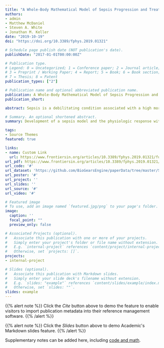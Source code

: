 ```yaml
---
title: "A Whole-Body Mathematical Model of Sepsis Progression and Treatment Designed in the BioGears Physiology Engine"
authors:
- admin
- Matthew McDaniel
- Steven A. White
- Jonathan M. Keller
date: "2019-10-19"
doi: "https://doi.org/10.3389/fphys.2019.01321"

# Schedule page publish date (NOT publication's date).
publishDate: "2017-01-01T00:00:00Z"

# Publication type.
# Legend: 0 = Uncategorized; 1 = Conference paper; 2 = Journal article;
# 3 = Preprint / Working Paper; 4 = Report; 5 = Book; 6 = Book section;
# 7 = Thesis; 8 = Patent
publication_types: ["2"]

# Publication name and optional abbreviated publication name.
publication: A Whole-Body Mathematical Model of Sepsis Progression and Treatment Designed in the BioGears Physiology Engine
publication_short: 

abstract: Sepsis is a debilitating condition associated with a high mortality rate that greatly strains hospital resources. Though advances have been made in improving sepsis diagnosis and treatment, our understanding of the disease is far from complete. Mathematical modeling of sepsis has the potential to explore underlying biological mechanisms and patient phenotypes that contribute to variability in septic patient outcomes. We developed a comprehensive, whole-body mathematical model of sepsis pathophysiology using the BioGears Engine, a robust open-source virtual human modeling project. We describe the development of a sepsis model and the physiologic response within the BioGears framework. We then define and simulate scenarios that compare sepsis treatment regimens. As such, we demonstrate the utility of this model as a tool to augment sepsis research and as a training platform to educate medical staff.

# Summary. An optional shortened abstract.
summary: Development of a sepsis model and the physiologic response within the BioGears engine framework.

tags:
- Source Themes
featured: true

links:
- name: Custom Link
  url: https://www.frontiersin.org/articles/10.3389/fphys.2019.01321/full
url_pdf: https://www.frontiersin.org/articles/10.3389/fphys.2019.01321/pdf
url_code: '#'
url_dataset: 'https://github.com/BioGearsEngine/paperData/tree/master/SepsisPublicationData'
url_poster: '#'
url_project: ''
url_slides: ''
url_source: '#'
url_video: '#'

# Featured image
# To use, add an image named `featured.jpg/png` to your page's folder. 
image:
  caption: ''
  focal_point: ""
  preview_only: false

# Associated Projects (optional).
#   Associate this publication with one or more of your projects.
#   Simply enter your project's folder or file name without extension.
#   E.g. `internal-project` references `content/project/internal-project/index.md`.
#   Otherwise, set `projects: []`.
projects:
- internal-project

# Slides (optional).
#   Associate this publication with Markdown slides.
#   Simply enter your slide deck's filename without extension.
#   E.g. `slides: "example"` references `content/slides/example/index.md`.
#   Otherwise, set `slides: ""`.
slides: example
---
```


{{% alert note %}}
Click the *Cite* button above to demo the feature to enable visitors to import publication metadata into their reference management software.
{{% /alert %}}

{{% alert note %}}
Click the *Slides* button above to demo Academic's Markdown slides feature.
{{% /alert %}}

Supplementary notes can be added here, including [code and math](https://sourcethemes.com/academic/docs/writing-markdown-latex/).

